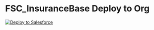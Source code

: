 # FSC_InsuranceBase Deploy to Org

<a href="https://githubsfdeploy.herokuapp.com?owner=snowriderau&repo=FSC_InsuranceBase&ref=master">
  <img alt="Deploy to Salesforce"
       src="https://raw.githubusercontent.com/afawcett/githubsfdeploy/master/deploy.png">
</a>
